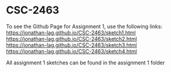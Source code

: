 # CSC-2463

To see the Github Page for Assignment 1, use the following links:  
https://jonathan-lag.github.io/CSC-2463/sketch1.html  
https://jonathan-lag.github.io/CSC-2463/sketch2.html  
https://jonathan-lag.github.io/CSC-2463/sketch3.html  
https://jonathan-lag.github.io/CSC-2463/sketch4.html  

All assignment 1 sketches can be found in the assignment 1 folder
